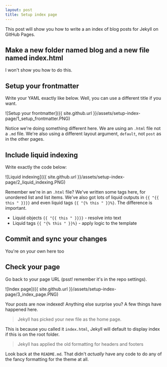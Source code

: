 ```yaml
---
layout: post
title: Setup index page
---
```


This post will show you how to write a an index of blog posts for Jekyll on GitHub Pages.

## Make a new folder named blog and a new file named index.html

I won't show you how to do this.

## Setup your frontmatter

Write your YAML exactly like below. Well, you can use a different title if you want.

![Setup your frontmatter]({{ site.github.url }}/assets/setup-index-page/1_setup_frontmatter.PNG)

Notice we're doing something different here. We are using an `.html` file not a `.md` file. We're also using a different layout argument, `default`, not `post` as in the other pages.

## Include liquid indexing

Write exactly the code below:

![Liquid indexing]({{ site.github.url }}/assets/setup-index-page/2_liquid_indexing.PNG)

Remember we're in an `.html` file? We've written some tags here, for unordered list and list items. We've also got lots of liquid outputs in `{{ "{{ this " }}}}` and even liquid tags `{{ "{% this " }}%}`. The difference is important.

* Liquid objects `{{ "{{ this " }}}}` - resolve into text
* Liquid tags `{{ "{% this " }}%}` - apply logic to the template

## Commit and sync your changes

You're on your own here too

## Check your page

Go back to your page URL (psst! remember it's in the repo settings).

![Index page]({{ site.github.url }}/assets/setup-index-page/3_index_page.PNG)

Your posts are now indexed! Anything else surprise you? A few things have happened here.

> Jekyll has picked your new file as the home page.

This is because you called it `index.html`, Jekyll will default to display index if this is on the root folder.

> Jekyll has applied the old formatting for headers and footers

Look back at the `README.md`. That didn't _actually_ have any code to do any of the fancy formatting for the theme at all.
